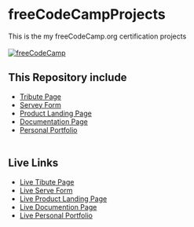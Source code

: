 # freeCodeCampProjects
This is the my freeCodeCamp.org certification projects
<br/><br/>
[![freeCodeCamp](https://external-content.duckduckgo.com/iu/?u=https%3A%2F%2Fblog.markallenwebdeveloper.co.uk%2Fwp-content%2Fuploads%2F2018%2F09%2FfreeCodeCamp-1200x200.jpg&f=1&nofb=1)](https://www.freeCodeCamp.org "freeCodeCamp.org")
<br/>

## This Repository include
- [Tribute Page](https://github.com/kuldeepdev407/freeCodeCampProjects/tree/main/My%20Tribute%20page "Tribute Page of Apj Abdul Kalm")
- [Servey Form](https://github.com/kuldeepdev407/freeCodeCampProjects/tree/main/Servey%20Form "Servey Form with javascript")
- [Product Landing Page](https://github.com/kuldeepdev407/freeCodeCampProjects/tree/main/Product%20Landing "Watch Product Landing Page")
- [Documentation Page](https://github.com/kuldeepdev407/freeCodeCampProjects/tree/main/Documentation%20Page "Documentation Page on C")
- [Personal Portfolio](https://github.com/kuldeepdev407/freeCodeCampProjects/tree/main/Personal%20Portfolio "My personal portfolio")
<br/></br>

## Live Links
- [Live Tibute Page](https://kuldeepdev407.github.io/freeCodeCampProjects/My%20Tribute%20page)
- [Live Serve Form](https://kuldeepdev407.github.io/freeCodeCampProjects/Servey%20Form)
- [Live Product Landing Page](https://kuldeepdev407.github.io/freeCodeCampProjects/Product%20Landing)
- [Live Documention Page](https://kuldeepdev407.github.io/freeCodeCampProjects/Documentation%20Page)
- [Live Personal Portfolio](https://kuldeepdev407.github.io/freeCodeCampProjects/Personal%20Portfolio)
<br/><br/>

